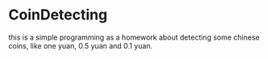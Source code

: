 # CoinDetecting
this is a simple programming as a homework about detecting some chinese coins, like one yuan, 0.5 yuan and 0.1 yuan.

